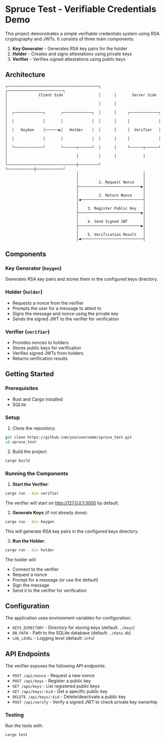# Spruce Test - Verifiable Credentials Demo

This project demonstrates a simple verifiable credentials system using RSA cryptography and JWTs. It consists of three main components:

1. **Key Generator** - Generates RSA key pairs for the holder
2. **Holder** - Creates and signs attestations using private keys
3. **Verifier** - Verifies signed attestations using public keys

## Architecture

```
┌─────────────────────────────────────────┐      ┌─────────────────────────┐
│              Client Side                │      │       Server Side        │
│                                         │      │                          │
│  ┌─────────────┐       ┌─────────────┐  │      │     ┌─────────────┐     │
│  │             │       │             │  │      │     │             │     │
│  │   KeyGen    │──────▶│   Holder    │  │      │     │  Verifier   │     │
│  │             │       │             │  │      │     │             │     │
│  └─────────────┘       └──────┬──────┘  │      │     └──────┬──────┘     │
│                               │         │      │            │            │
└───────────────────────────────┼─────────┘      └────────────┼────────────┘
                                │                             │
                                │                             │
                                │         1. Request Nonce    │
                                ├────────────────────────────▶│
                                │                             │
                                │         2. Return Nonce     │
                                │◀────────────────────────────┤
                                │                             │
                                │    3. Register Public Key   │
                                ├────────────────────────────▶│
                                │                             │
                                │    4. Send Signed JWT       │
                                ├────────────────────────────▶│
                                │                             │
                                │    5. Verification Result   │
                                │◀────────────────────────────┤
```

## Components

### Key Generator (`keygen`)
Generates RSA key pairs and stores them in the configured keys directory.

### Holder (`holder`)
- Requests a nonce from the verifier
- Prompts the user for a message to attest to
- Signs the message and nonce using the private key
- Sends the signed JWT to the verifier for verification

### Verifier (`verifier`)
- Provides nonces to holders
- Stores public keys for verification
- Verifies signed JWTs from holders
- Returns verification results

## Getting Started

### Prerequisites
- Rust and Cargo installed
- SQLite

### Setup

1. Clone the repository:
```bash
git clone https://github.com/yourusername/spruce_test.git
cd spruce_test
```

2. Build the project:
```bash
cargo build
```

### Running the Components

1. **Start the Verifier**:
```bash
cargo run --bin verifier
```
The verifier will start on http://127.0.0.1:3000 by default.

2. **Generate Keys** (if not already done):
```bash
cargo run --bin keygen
```
This will generate RSA key pairs in the configured keys directory.

3. **Run the Holder**:
```bash
cargo run --bin holder
```
The holder will:
- Connect to the verifier
- Request a nonce
- Prompt for a message (or use the default)
- Sign the message
- Send it to the verifier for verification

## Configuration

The application uses environment variables for configuration:

- `KEYS_DIRECTORY` - Directory for storing keys (default: `./keys`)
- `DB_PATH` - Path to the SQLite database (default: `./data.db`)
- `LOG_LEVEL` - Logging level (default: `info`)

## API Endpoints

The verifier exposes the following API endpoints:

- `POST /api/nonce` - Request a new nonce
- `POST /api/keys` - Register a public key
- `GET /api/keys` - List registered public keys
- `GET /api/keys/:kid` - Get a specific public key
- `DELETE /api/keys/:kid` - Delete/deactivate a public key
- `POST /api/verify` - Verify a signed JWT to check private key ownerhip

### Testing

Run the tests with:
```bash
cargo test
```

